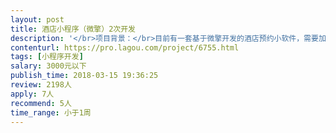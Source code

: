 ```yaml
---                
layout: post       
title: 酒店小程序（微擎）2次开发           
description: '</br>项目背景：</br>目前有一套基于微擎开发的酒店预约小软件，需要加入入住计时返现小功能。</br></br>需求范围： </br>1.开发余额功能 ，存储余额    </br>1.2后台加入入住计时与离房停时功能</br>'     
contenturl: https://pro.lagou.com/project/6755.html      
tags: [小程序开发]            
salary: 3000元以下          
publish_time: 2018-03-15 19:36:25         
review: 2198人                   
apply: 7人                   
recommend: 5人                   
time_range: 小于1周              
---                 
```

